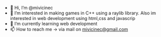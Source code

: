 - 👋 Hi, I’m @mivicinec
- 👀 I’m interested in making games in C++ using a raylib library. Also im interested in web development using html,css and javascrip
- 🌱 I’m currently learning web development
- 📫 How to reach me -> via mail on mivicinec@gmail.com

<!---
mivicinec/mivicinec is a ✨ special ✨ repository because its `README.md` (this file) appears on your GitHub profile.
You can click the Preview link to take a look at your changes.
--->

